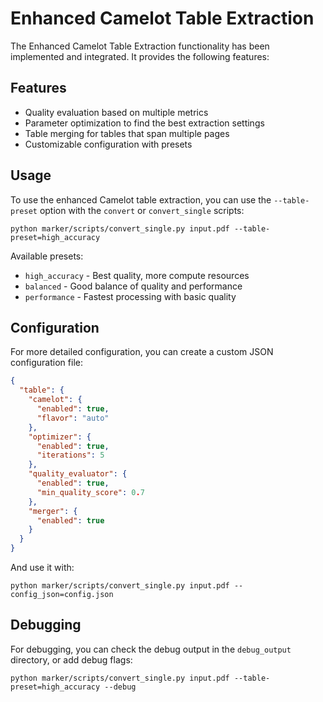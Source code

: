 # Enhanced Camelot Table Extraction

The Enhanced Camelot Table Extraction functionality has been implemented and integrated. It provides the following features:

## Features
- Quality evaluation based on multiple metrics
- Parameter optimization to find the best extraction settings
- Table merging for tables that span multiple pages
- Customizable configuration with presets

## Usage
To use the enhanced Camelot table extraction, you can use the `--table-preset` option with the `convert` or `convert_single` scripts:

```
python marker/scripts/convert_single.py input.pdf --table-preset=high_accuracy
```

Available presets:
- `high_accuracy` - Best quality, more compute resources
- `balanced` - Good balance of quality and performance
- `performance` - Fastest processing with basic quality

## Configuration
For more detailed configuration, you can create a custom JSON configuration file:

```json
{
  "table": {
    "camelot": {
      "enabled": true,
      "flavor": "auto"
    },
    "optimizer": {
      "enabled": true,
      "iterations": 5
    },
    "quality_evaluator": {
      "enabled": true,
      "min_quality_score": 0.7
    },
    "merger": {
      "enabled": true
    }
  }
}
```

And use it with:
```
python marker/scripts/convert_single.py input.pdf --config_json=config.json
```

## Debugging
For debugging, you can check the debug output in the `debug_output` directory, or add debug flags:
```
python marker/scripts/convert_single.py input.pdf --table-preset=high_accuracy --debug
```
